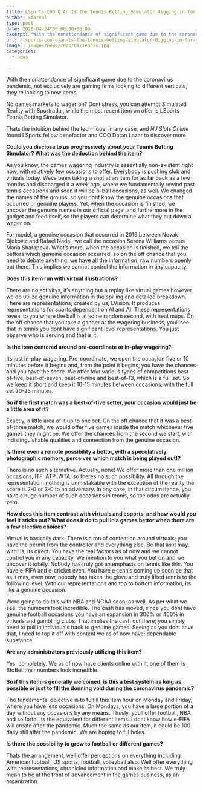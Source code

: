 ```yaml
---
title: LSports COO Q An Is the Tennis Betting Simulator digging in for the long haul
author: xforeal 
type: post
date: 2020-04-24T00:00:00+00:00
excerpt: "With the nonattendance of significant game due to the coronavirus pandemic, not exclusively are gaming firms looking to different verticals, they're looking to new products "
url: /lsports-coo-q-an-is-the-tennis-betting-simulator-digging-in-for-the-long-haul/
image : images/news/2020/04/Tennis.jpg
categories:
  - news

---
```

With the nonattendance of significant game due to the coronavirus pandemic, not exclusively are gaming firms looking to different verticals, they&#8217;re looking to new items. 

No games markets to wager on? Dont stress, you can attempt Simulated Reality with Sportradar, while the most recent item on offer is LSports Tennis Betting Simulator. 

Thats the intuition behind the technique, in any case, and _NJ Slots Online_ found LSports fellow benefactor and COO Dotan Lazar to discover more. 

**Could you disclose to us progressively about your Tennis Betting Simulator? What was the deduction behind the item?** 

As you know, the games wagering industry is essentially non-existent right now, with relatively few occasions to offer. Everybody is pushing club and virtuals today. Weve been taking a shot at an item for as far back as a few months and discharged it a week ago, where we fundamentally rewind past tennis occasions and soon it will be b-ball occasions, as well. We changed the names of the groups, so you dont know the genuine occasions that occurred or genuine players. Yet, when the occasion is finished, we uncover the genuine names in our official page, and furthermore in the gadget and feed itself, so the players can determine what they put down a wager on. 

For model, a genuine occasion that occurred in 2019 between Novak Djokovic and Rafael Nadal, we call the occasion Serena Williams versus Maria Sharapova. What&#8217;s more, when the occasion is finished, we tell the bettors which genuine occasion occurred; so on the off chance that you need to debate anything, we have all the information, raw numbers openly out there. This implies we cannot control the information in any capacity. 

**Does this item run with virtual illustrations?** 

There are no activitys, it&#8217;s anything but a replay like virtual games however we do utilize genuine information in the spilling and detailed breakdown. There are representations, created by us, LVision. It produces representations for sports dependent on AI and AI. These representations reveal to you where the ball is at some random second, with heat maps. On the off chance that you take a gander at the wagering business, youll see that in tennis you dont have significant level representations. You just observe who is serving and that is it. 

**Is the item centered around pre-coordinate or in-play wagering?** 

Its just in-play wagering. Pre-coordinate, we open the occasion five or 10 minutes before it begins and, from the point it begins, you have the chances and you have the score. We offer four various types of competitions best-of-five, best-of-seven, best-of-nine and best-of-13, which is a full set. So we keep it short and keep it 10-15 minutes between occasions; with the full set 20-25 minutes. 

**So if the first match was a best-of-five setter, your occasion would just be a little area of it?** 

Exactly, a little area of it up to one set. On the off chance that it was a best-of-three match, we would offer five games inside the match whichever five games they might be. We offer the chances from the second we start, with indistinguishable qualities and connection from the genuine occasion. 

**Is there even a remote possibility a bettor, with a speculatively photographic memory, perceives which match is being played out!?** 

There is no such alternative. Actually, none! We offer more than one million occasions, ITF, ATP, WTA, so theres no such possibility. All through the representation, nothing is unmistakable with the exception of the reality the score is 2-0 or 3-0 to an adversary. In any case, in that circumstance, you have a huge number of such occasions in tennis, so the odds are actually zero. 

**How does this item contrast with virtuals and esports, and how would you feel it sticks out? What does it do to pull in a games bettor when there are a few elective choices?** 

Virtual is basically dark. There is a ton of contention around virtuals; you have the permit from the controller and everything else. Be that as it may, with us, its direct. You have the real factors as of now and we cannot control you in any capacity. We mention to you what you bet on and we uncover it totally. Nobody has truly got an emphasis on tennis like this. You have e-FIFA and e-cricket even. You have e-tennis coming up soon be that as it may, even now, nobody has taken the glove and truly lifted tennis to the following level. With our representations and top to bottom information, its like a genuine occasion. 

Were going to do this with NBA and NCAA soon, as well. As per what we see, the numbers look incredible. The cash has moved, since you dont have genuine football occasions you have an expansion in 300&percnt; or 400&percnt; in virtuals and gambling clubs. That implies the cash out there; you simply need to pull in individuals back to genuine games. Seeing as you dont have that, I need to top it off with content we as of now have: dependable substance. 

**Are any administrators previously utilizing this item?** 

Yes, completely. We as of now have clients online with it, one of them is BtoBet their numbers look incredible. 

**So if this item is generally welcomed, is this a test system as long as possible or just to fill the donning void during the coronavirus pandemic?** 

The fundamental objective is to fulfill this item hour on Monday and Friday, where you have less occasions. On Mondays, you have a large portion of a day without any occasions by any means. Thusly, youll offer football, NBA and so forth. Its the equivalent for different items. I dont know how e-FIFA will create after the pandemic. Much the same as our item, it could be 100 daily still after the pandemic. We are hoping to fill holes. 

**Is there the possibility to grow to football or different games?** 

Thats the arrangement, well offer perceptions on everything including American football, US sports, football, volleyball also. Well offer everything with representations, chronicled information and make its best. We truly mean to be at the front of advancement in the games business, as an organization.